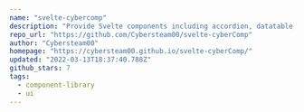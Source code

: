 ```yaml
---
name: "svelte-cybercomp"
description: "Provide Svelte components including accordion, datatable, and tabs."
repo_url: "https://github.com/Cybersteam00/svelte-cyberComp"
author: "Cybersteam00"
homepage: "https://cybersteam00.github.io/svelte-cyberComp/"
updated: "2022-03-13T18:37:40.788Z"
github_stars: 7
tags: 
  - component-library
  - ui
---
```

